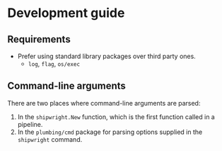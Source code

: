 # Development guide

## Requirements

- Prefer using standard library packages over third party ones.
  - `log`, `flag`, `os/exec`

## Command-line arguments

There are two places where command-line arguments are parsed:

1. In the `shipwright.New` function, which is the first function called in a pipeline.
2. In the `plumbing/cmd` package for parsing options supplied in the `shipwright` command.
